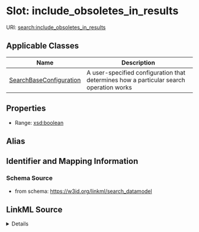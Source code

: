 # Slot: include_obsoletes_in_results

URI: [search:include_obsoletes_in_results](https://w3id.org/linkml/search_datamodel/include_obsoletes_in_results)



<!-- no inheritance hierarchy -->




## Applicable Classes

| Name | Description |
| --- | --- |
[SearchBaseConfiguration](SearchBaseConfiguration.md) | A user-specified configuration that determines how a particular search operation works






## Properties

* Range: [xsd:boolean](http://www.w3.org/2001/XMLSchema#boolean)






## Alias




## Identifier and Mapping Information







### Schema Source


* from schema: https://w3id.org/linkml/search_datamodel




## LinkML Source

<details>
```yaml
name: include_obsoletes_in_results
deprecated: use properties to explicitly list properties
from_schema: https://w3id.org/linkml/search_datamodel
rank: 1000
alias: include_obsoletes_in_results
owner: SearchBaseConfiguration
domain_of:
- SearchBaseConfiguration
range: boolean

```
</details>